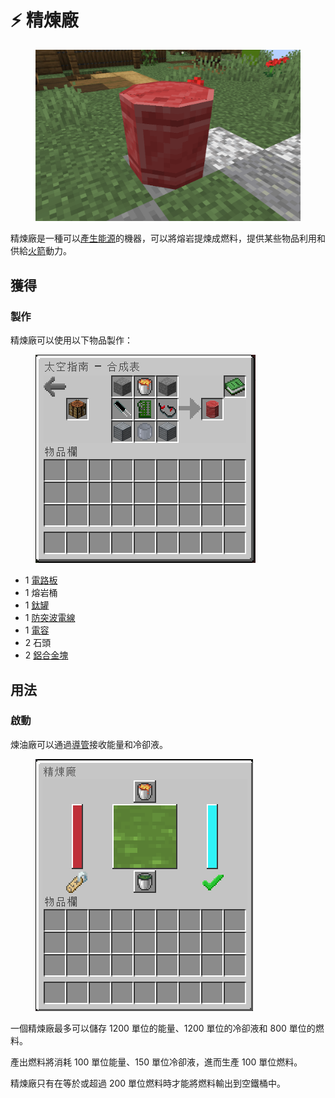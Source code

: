 # ⚡ 精煉廠

<figure><img src="../.gitbook/assets/image (9).png" alt=""><figcaption></figcaption></figure>

精煉廠是一種可以[產生能源](../space/energy-systems.md)的機器，可以將熔岩提煉成燃料，提供某些物品利用和供給[火箭](Rockets.md)動力。

## 獲得

### 製作

精煉廠可以使用以下物品製作：

<figure><img src="../.gitbook/assets/image (246).png" alt=""><figcaption></figcaption></figure>

* 1 [電路板](Circuit-Board.md)
* 1 熔岩桶
* 1 [鈦罐](Titanium-Can.md)
* 1 [防突波電線](Surge-Proof-Wire.md)
* 1 [電容](Capacitor.md)
* 2 石頭
* 2 [鋁合金塊](Aluminium-Alloy-Block.md)

## 用法

### 啟動

煉油廠可以通過[導管](Conduit.md)接收能量和冷卻液。

<figure><img src="../.gitbook/assets/image (142).png" alt=""><figcaption></figcaption></figure>

一個精煉廠最多可以儲存 1200 單位的能量、1200 單位的冷卻液和 800 單位的燃料。

產出燃料將消耗 100 單位能量、150 單位冷卻液，進而生產 100 單位燃料。

精煉廠只有在等於或超過 200 單位燃料時才能將燃料輸出到空鐵桶中。
